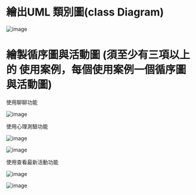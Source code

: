 # 繪出UML 類別圖(class Diagram)

![image](https://github.com/xinyi1201/Group5/assets/145426911/9ce8e717-c059-4a82-913f-a45138c69972)


# 繪製循序圖與活動圖 (須至少有三項以上的 使用案例，每個使用案例一個循序圖與活動圖)

使用聊聊功能

![image](https://github.com/xinyi1201/Group5/assets/145426911/fb7fcb6f-792a-4d44-8917-6a4b07a09a96)

使用心理測驗功能

![image](https://github.com/xinyi1201/Group5/assets/145426911/b015288a-017a-4465-8ef0-00c6c2da0fec)

![image](https://github.com/xinyi1201/Group5/assets/145426911/65903a7f-bce9-4bd5-8d8a-09c8d12daea4)


使用查看最新活動功能

![image](https://github.com/xinyi1201/Group5/assets/145426911/5a03f591-4b59-4a28-bda4-fb7e5b3a8258)

![image](https://github.com/xinyi1201/Group5/assets/145426911/5e96a3f2-bc37-43e5-9f34-53af8bf61dd8)

